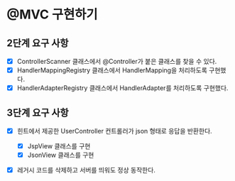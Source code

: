 # @MVC 구현하기

## 2단계 요구 사항

- [x] ControllerScanner 클래스에서 @Controller가 붙은 클래스를 찾을 수 있다.
- [x] HandlerMappingRegistry 클래스에서 HandlerMapping을 처리하도록 구현했다.
- [x] HandlerAdapterRegistry 클래스에서 HandlerAdapter를 처리하도록 구현했다.

## 3단계 요구 사항

- [x] 힌트에서 제공한 UserController 컨트롤러가 json 형태로 응답을 반환한다.
    - [x] JspView 클래스를 구현
    - [x] JsonView 클래스를 구현
- [x] 레거시 코드를 삭제하고 서버를 띄워도 정상 동작한다.

